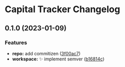 # Capital Tracker Changelog

## 0.1.0 (2023-01-09)


### Features

* **repo:** add commitizen ([3f00ac7](https://github.com/clemenscodes/capitaltracker/commit/3f00ac77c65365c3c7cdb6271e2037ce70bbb624))
* **workspace:** :sparkles: implement semver ([b16814c](https://github.com/clemenscodes/capitaltracker/commit/b16814cbd9526c763bb1c3fcda0c26dde3cfac82))

